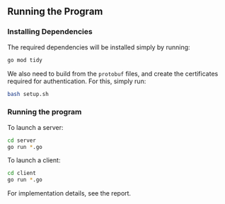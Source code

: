 ## Running the Program
### Installing Dependencies
The required dependencies will be installed simply by running:
```sh
go mod tidy
```

We also need to build from the `protobuf` files, and create the certificates required for authentication. For this, simply run:
```sh
bash setup.sh
```

### Running the program
To launch a server:
```sh
cd server
go run *.go
```

To launch a client:
```sh
cd client 
go run *.go
```

For implementation details, see the report. 
